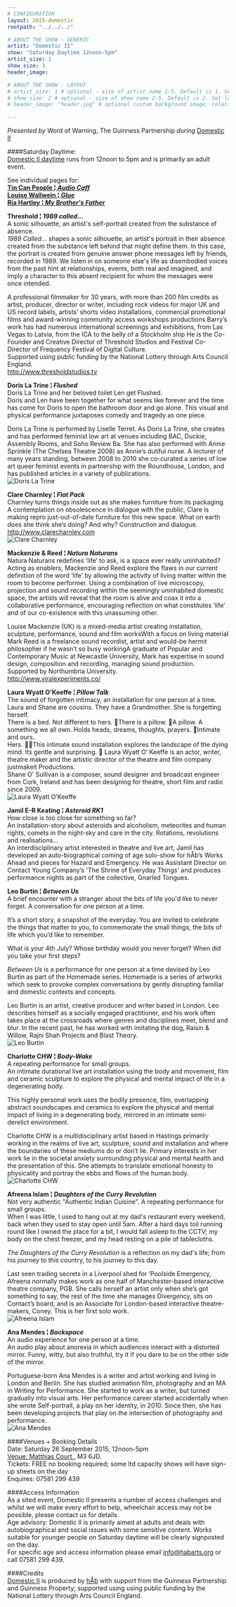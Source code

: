 ```yaml
---
# CONFIGURATION
layout: 2015-domestic
rootpath: "../../../"

# ABOUT THE SHOW - GENERIC
artist: "Domestic II"
show: "Saturday Daytime 12noon-5pm"
artist_size: 1
show_size: 3
header_image:

# ABOUT THE SHOW - LAYOUT
# artist_size: 1 # optional - size of artist name 1-5. Default is 1. Set longer names to lower values
# show_size: 2 # optional - size of show name 2-5. Default is 2. Set longer names to lower values
# header_image: "header.jpg" # optional custom background image, relative to current page

---
```

*Presented by* Word of Warning, The Guinness Partnership *during* [Domestic II](/current/2015-domestic)    
          
####Saturday Daytime:      
[Domestic II daytime](/current/2015-domestic) runs from 12noon to 5pm and is primarily an adult event.   

See individual pages for:   
[**Tin Can People ¦ *Audio Caff***](/current/2015-domestic/audiocaff)    
[**Louise Wallwein ¦ *Glue***](/current/2015-domestic/wallwein)     
[**Ria Hartley ¦ *My Brother's Father***](/current/2015-domestic/hartley)     
  
**Threshold ¦ *1989 called...***      
A sonic silhouette, an artist's self-portrait created from the substance of absence.    
*1989 Called...* shapes a sonic silhouette, an artist's portrait in their absence created from the substance left behind that might define them. In this case, the portrait is created from genuine answer phone messages left by friends, recorded in 1989. We listen in on someone else's life as disembodied voices from the past hint at relationships, events, both real and imagined, and imply a character to this absent recipient for whom the messages were once intended.    

A professional filmmaker for 30 years, with more than 200 film credits as artist, producer, director or writer, including rock videos for major UK and US record labels, artists’ shorts video installations, commercial promotional films and award-winning community access workshops productions  Barry’s work has had numerous international screenings and exhibitions, from Las Vegas to Latvia, from the ICA to the belly of a Stockholm ship  He is the Co-Founder and Creative Director of Threshold Studios and Festival Co-Director of Frequency Festival of Digital Culture.    
Supported using public funding by the National Lottery through Arts Council England.                
<http://www.thresholdstudios.tv>    
 
     
**Doris La Trine ¦ *Flushed***            
Doris La Trine and her beloved toilet Len get Flushed.    
Doris and Len have been together for what seems like forever and the time has come for Doris to open the bathroom door and go alone. This visual and physical performance juxtaposes comedy and tragedy as one piece.    

Doris La Trine is performed by Liselle Terret. As Doris La Trine, she creates and  has performed feminist low art at venues including BAC, Duckie, Assembly Rooms, and Soho Review Ba. She has also performed with Annie Sprinkle (The Chelsea Theatre 2008) as Annie’s dutiful nurse. A lecturer of many years standing, between 2008 to 2010 she co-curated a series of low art queer feminist events in partnership with the Roundhouse, London, and has published articles in a variety of publications.    
![Doris La Trine](doris_la_trine.jpg)    


**Clare Charnley ¦ *Flat Pack***            
Charnley turns things inside out as she makes furniture from its packaging. 
A contemplation on obsolescence in dialogue with the public, Clare is making repro just-out-of-date furniture for this new space. What on earth does she think she’s doing? And why?  Construction and dialogue.    
<http://www.clarecharnley.com>    
 ![Clare Charnley](charnley.jpg)    
  
**Mackenzie & Reed ¦ *Natura Naturans***             
Natura Naturans redefines ‘life’ to ask, is a space ever really uninhabited?    
Acting as enablers, Mackenzie and Reed explore the flaws in our current definition of the word ‘life’ by allowing the activity of living matter within the room to become performer.  Using a combination of live microscopy, projection and sound recording within the seemingly uninhabited domestic space, the artists will reveal that the room is alive and coax it into a collaborative performance, encouraging reflection on what constitutes ‘life’ and of our co-existence with this unassuming other.    

Louise Mackenzie (UK) is a mixed-media artist creating installation, sculpture, performance, sound and film worksWith a focus on living material
Mark Reed is a freelance sound recordist, artist and would-be hermit philosopher if he wasn’t so busy workingA graduate of Popular and Contemporary Music at Newcastle University, Mark has expertise in sound design, composition and recording, managing sound production.    
Supported by Northumbria University.    
<http://www.viralexperiments.co/>    

 
**Laura Wyatt O'Keeffe ¦ *Pillow Talk***    	
The sound of forgotten intimacy, an installation for one person at a time.    
Laura and Shane are cousins. They have a Grandmother. She is forgetting herself.    
There is a bed. Not different to hers.     There is a pillow.     A pillow. A something we all own. Holds heads, dreams, thoughts, prayers. Intimate and ours.     
Hers.     This intimate sound installation explores the landscape of the dying mind. Its gentle and surprising.     
Laura Wyatt O’ Keeffe is an actor, writer, theatre maker and the artistic director of the theatre and film company justmakeit Productions.     
Shane O' Sullivan is a composer, sound designer and broadcast engineer from Cork, Ireland and has been designing for theatre, short film and radio since 2009.            
![Laura Wyatt O’Keeffe](pillowtalk3.jpg)    

**Jamil E-R Keating ¦ *Asteroid RK1***      
How close is too close for something so far?	    
An installation-story about asteroids and alcoholism, meteorites and human rights, comets in the night-sky and care in the city. Rotations, revolutions and realisations...    
An interdisciplinary artist interested in theatre and live art, Jamil has developed an auto-biographical coming of age solo-show for hÅb’s Works Ahead and pieces for Hazard and Emergency.  He was Assistant Director on Contact Young Company’s 'The Shrine of Everyday Things' and produces performance nights as part of the collective, Gnarled Tongues.     

          
**Leo Burtin ¦ *Between Us***        
A brief encounter with a stranger about the bits of life you'd like to never forget.  A conversation for one person at a time.    

It’s a short story, a snapshot of the everyday.  You are invited to celebrate the things that matter to you, to commemorate the small things, the bits of life which you’d like to remember.    

What is your 4th July? Whose birthday would you never forget? When did you take your first steps?     
     
*Between Us* is a performance for one person at a time devised by Leo Burtin as part of the Homemade series. Homemade is a series of artworks which seek to provoke complex conversations by gently disrupting familiar and domestic contexts and concepts.     
  
Leo Burtin is an artist, creative producer and writer based in London. Leo describes himself as a socially engaged practitioner, and his work often takes place at the crossroads where genres and disciplines meet, blend and blur. In the recent past, he has worked with imitating the dog, Raisin & Willow, Rajni Shah Projects and Blast Theory.     
![Leo Burtin](burtin.jpg)     

**Charlotte CHW ¦ *Body-Wake***             
A repeating performance for small groups.    
An intimate durational live art installation using the body and movement, film and ceramic sculpture to explore the physical and mental impact of life in a degenerating body.    
                        
This highly personal work uses the bodily presence, film, overlapping abstract soundscapes and ceramics to explore the physical and mental impact of living in a degenerating body, mirrored in an intimate semi-derelict environment.    
	
Charlotte CHW is a multidisciplinary artist based in Hastings primarily working in the realms of live art, sculpture, sound and installation and where the boundaries of these mediums do or don’t lie. Primary interests in her work lie in the societal anxiety surrounding physical and mental health and the presentation of this. She attempts to translate emotional honesty to physicality and portray the ebbs and flows of the human body.    
![Charlotte CHW](charlotte_chw.jpg)    
           
**Afreena Islam ¦ *Daughters of the Curry Revolution***         
Not very authentic "Authentic Indian Cuisine".  A repeating performance for small groups.    
When I was little, I used to hang out at my dad's restaurant every weekend, back when they used to stay open until 5am. After a hard days toil running round like I owned the place for a bit, I would fall asleep to the CCTV; my body on the chest freezer, and my head resting on a pile of tablecloths.    

*The Daughters of the Curry Revolution* is a reflection on my dad's life; from his journey to this country, to his journey to this day.    
	
Last seen trading secrets in a Liverpool shed for ‘Poolside Emergency, Afreena normally makes work as one half of Manchester-based interactive theatre company, PGB. She calls herself an artist only when she’s got something to say, the rest of the time she manages Divergency, sits on Contact’s board, and is an Associate for London-based interactive theatre-makers, Coney. This is her first solo work.    
![Afreena Islam](afreena.jpg)    

**Ana Mendes ¦ *Backspace***             
An audio experience for one person at a time.     
An audio play about anorexia in which audiences interact with a distorted mirror. Funny, witty, but also truthful, try it if you dare to be on the other side of the mirror.    

Portuguese-born Ana Mendes is a writer and artist working and living in London and Berlin. She has studied animation film,  photography and an MA in Writing for Performance. She started to work as a writer, but turned gradually into visual arts. Her performance career started accidentally when she wrote Self-portrait, a play on her identity, in 2010. Since then, she has been developing projects that play on the intersection of photography and performance.    
![Ana Mendes](mendes_ana.jpg)    

####Venues + Booking Details  
Date: Saturday 26 September 2015, 12noon-5pm        
[Venue: Matthias Court ](https://www.google.com/maps/d/viewer?mid=zUP9hOfLluWs.kxF_FyzLKBI8&usp=sharing), M3 6JD.       
Tickets: FREE no booking required; some ltd capacity shows will have sign-up sheets on the day      
Enquires: 07581 299 439    

####Access Information        
As a sited event, Domestic II presents a number of access challenges and whilst we will make every effort to help, wheelchair access may not be possible, please contact us for details.        
Age advisory: Domestic II is primarily aimed at adults and deals with autobiographical and social issues with some sensitive content.  Works suitable for younger people on Saturday daytime will be clearly signposted on the day.   
For specific age and access information please email info@habarts.org or call 07581 299 439.     
 
####Credits         
[Domestic II](/current/2015-domestic) is produced by [hÅb](/hab) with support from the Guinness Partnership and Guinness Property; supported using using public funding by the National Lottery through Arts Council England.    

